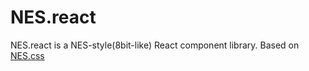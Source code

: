 # NES.react

NES.react is a NES-style(8bit-like) React component library. Based on [NES.css](https://github.com/nostalgic-css/NES.css)
